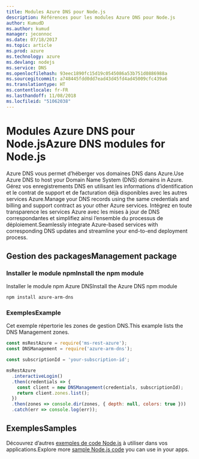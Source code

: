 ```yaml
---
title: Modules Azure DNS pour Node.js
description: Références pour les modules Azure DNS pour Node.js
author: KumudD
ms.author: kumud
manager: jeconnoc
ms.date: 07/18/2017
ms.topic: article
ms.prod: azure
ms.technology: azure
ms.devlang: nodejs
ms.service: DNS
ms.openlocfilehash: 93eec1890fc15d19c0545086a53b751d0886988a
ms.sourcegitcommit: a748445fdd0dd7ead43d45fd4ad45009cfc439a6
ms.translationtype: HT
ms.contentlocale: fr-FR
ms.lasthandoff: 11/08/2018
ms.locfileid: "51062038"
---
```

# <a name="azure-dns-modules-for-nodejs"></a><span data-ttu-id="45602-103">Modules Azure DNS pour Node.js</span><span class="sxs-lookup"><span data-stu-id="45602-103">Azure DNS modules for Node.js</span></span>

<span data-ttu-id="45602-104">Azure DNS vous permet d’héberger vos domaines DNS dans Azure.</span><span class="sxs-lookup"><span data-stu-id="45602-104">Use Azure DNS to host your Domain Name System (DNS) domains in Azure.</span></span> <span data-ttu-id="45602-105">Gérez vos enregistrements DNS en utilisant les informations d’identification et le contrat de support et de facturation déjà disponibles avec les autres services Azure.</span><span class="sxs-lookup"><span data-stu-id="45602-105">Manage your DNS records using the same credentials and billing and support contract as your other Azure services.</span></span> <span data-ttu-id="45602-106">Intégrez en toute transparence les services Azure avec les mises à jour de DNS correspondantes et simplifiez ainsi l’ensemble du processus de déploiement.</span><span class="sxs-lookup"><span data-stu-id="45602-106">Seamlessly integrate Azure-based services with corresponding DNS updates and streamline your end-to-end deployment process.</span></span>

## <a name="management-package"></a><span data-ttu-id="45602-107">Gestion des packages</span><span class="sxs-lookup"><span data-stu-id="45602-107">Management package</span></span>

### <a name="install-the-npm-module"></a><span data-ttu-id="45602-108">Installer le module npm</span><span class="sxs-lookup"><span data-stu-id="45602-108">Install the npm module</span></span>

<span data-ttu-id="45602-109">Installer le module npm Azure DNS</span><span class="sxs-lookup"><span data-stu-id="45602-109">Install the Azure DNS npm module</span></span>

```bash
npm install azure-arm-dns
```

### <a name="example"></a><span data-ttu-id="45602-110">Exemples</span><span class="sxs-lookup"><span data-stu-id="45602-110">Example</span></span>

<span data-ttu-id="45602-111">Cet exemple répertorie les zones de gestion DNS.</span><span class="sxs-lookup"><span data-stu-id="45602-111">This example lists the DNS Management zones.</span></span>

```javascript
const msRestAzure = require('ms-rest-azure');
const DNSManagement = require('azure-arm-dns');

const subscriptionId = 'your-subscription-id';

msRestAzure
  .interactiveLogin()
  .then(credentials => {
    const client = new DNSManagement(credentials, subscriptionId);
    return client.zones.list();
  })
  .then(zones => console.dir(zones, { depth: null, colors: true }))
  .catch(err => console.log(err));
```

## <a name="samples"></a><span data-ttu-id="45602-112">Exemples</span><span class="sxs-lookup"><span data-stu-id="45602-112">Samples</span></span>

<span data-ttu-id="45602-113">Découvrez d’autres [exemples de code Node.js](https://azure.microsoft.com/resources/samples/?platform=nodejs) à utiliser dans vos applications.</span><span class="sxs-lookup"><span data-stu-id="45602-113">Explore more [sample Node.js code](https://azure.microsoft.com/resources/samples/?platform=nodejs) you can use in your apps.</span></span>
